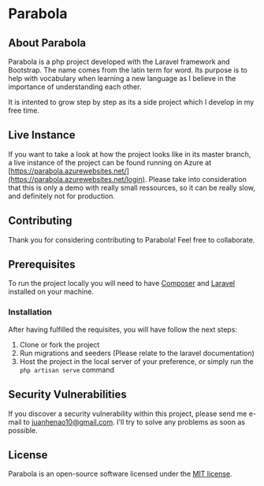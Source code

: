 # Parabola


## About Parabola

Parabola is a php project developed with the Laravel framework and Bootstrap. The name comes from the latin term for word. Its purpose is to help with vocabulary when learning a new language as I believe in the importance of understanding each other.

It is intented to grow step by step as its a side project which I develop in my free time.

## Live Instance

If you want to take a look at how the project looks like in its master branch, a live instance of the project can be found running on Azure at [https://parabola.azurewebsites.net/](https://parabola.azurewebsites.net/login). Please take into consideration that this is only a demo with really small ressources, so it can be really slow, and definitely not for production.

## Contributing

Thank you for considering contributing to Parabola! Feel free to collaborate.

## Prerequisites

To run the project locally you will need to have [Composer](https://getcomposer.org/)  and [Laravel](https://laravel.com/docs/5.8/installation) installed on your machine.

### Installation

After having fulfilled the requisites, you will have follow the next steps:

1. Clone or fork the project
2. Run migrations and seeders (Please relate to the laravel documentation)
3. Host the project in the local server of your preference, or simply run the ```php artisan serve``` command

## Security Vulnerabilities

If you discover a security vulnerability within this project, please send me e-mail to [juanhenao10@gmail.com](mailto:juanhenao10@gmail.com). I'll try to solve any problems as soon as possible.

## License

Parabola is an open-source software licensed under the [MIT license](https://opensource.org/licenses/MIT).
